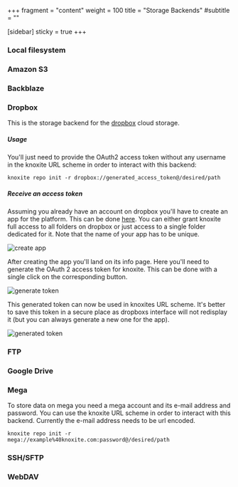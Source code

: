 +++
fragment = "content"
weight = 100
title = "Storage Backends"
#subtitle = ""

[sidebar]
  sticky = true
+++

<p>

### Local filesystem

### Amazon S3

### Backblaze

### Dropbox

This is the storage backend for the [dropbox](https://www.dropbox.com) cloud
storage.

##### Usage

You'll just need to provide the OAuth2 access token without any username in
the knoxite URL scheme in order to interact with this backend:

```
knoxite repo init -r dropbox://generated_access_token@/desired/path
```

##### Receive an access token

Assuming you already have an account on dropbox you'll have to create an app for
the platform. This can be done [here](https://dropbox.com/developers/apps/). You
can either grant knoxite full access to all folders on dropbox or just access to
a single folder dedicated for it. Note that the name of your app has to be
unique.

![create app](/images/backends/dropbox_create_app.png)

After creating the app you'll land on its info page. Here you'll need to
generate the OAuth 2 access token for knoxite. This can be done with a single
click on the corresponding button.

![generate token](/images/backends/dropbox_generate_token.png)

This generated token can now be used in knoxites URL scheme. It's better to save
this token in a secure place as dropboxs interface will not redisplay it (but
you can always generate a new one for the app).

![generated token](/images/backends/dropbox_generated_token.png)

### FTP

### Google Drive

### Mega

To store data on mega you need a mega account and its e-mail address and password.
You can use the knoxite URL scheme in order to interact with this backend.
Currently the e-mail address needs to be url encoded.


```
knoxite repo init -r mega://example%40knoxite.com:password@/desired/path
```

### SSH/SFTP

### WebDAV

</p>
